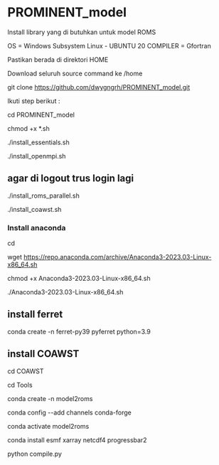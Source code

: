 # PROMINENT_model

Install library yang di butuhkan untuk model ROMS

OS =  Windows Subsystem Linux - UBUNTU 20
COMPILER = Gfortran

Pastikan berada di direktori HOME

Download seluruh source command ke /home

git clone https://github.com/dwygngrh/PROMINENT_model.git

Ikuti step berikut : 

cd PROMINENT_model

chmod +x *.sh

./install_essentials.sh

./install_openmpi.sh

## agar di logout trus login lagi

./install_roms_parallel.sh

./install_coawst.sh

### Install anaconda

cd 

wget https://repo.anaconda.com/archive/Anaconda3-2023.03-Linux-x86_64.sh

chmod +x Anaconda3-2023.03-Linux-x86_64.sh

./Anaconda3-2023.03-Linux-x86_64.sh


## install ferret

conda create -n ferret-py39 pyferret python=3.9

## install COAWST

cd COAWST

cd Tools

conda create -n model2roms

conda config --add channels conda-forge

conda activate model2roms

conda install esmf xarray netcdf4 progressbar2 

python compile.py




